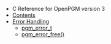   * C Reference for OpenPGM version 3
  * [Contents](OpenPgm3CReference.md)
  * [Error Handling](OpenPgm3CReferenceErrorHandling.md)
    * [pgm\_error\_t](OpenPgm3CReferencePgmErrorT.md)
    * [pgm\_error\_free()](OpenPgm3CReferencePgmErrorFree.md)
